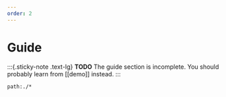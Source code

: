 ```yaml
---
order: 2
---
```


# Guide

:::{.sticky-note .text-lg}
**TODO** The guide section is incomplete. You should probably learn from [[demo]] instead.
:::

```query
path:./*
```